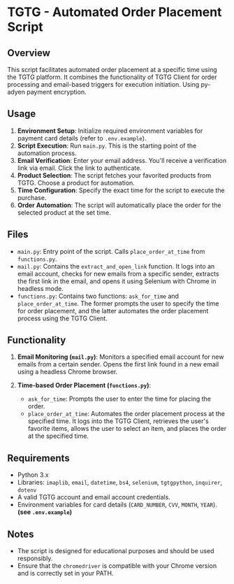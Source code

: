 # TGTG - Automated Order Placement Script

## Overview
This script facilitates automated order placement at a specific time using the TGTG platform. It combines the functionality of TGTG Client for order processing and email-based triggers for execution initiation. Using py-adyen payment encryption.


## Usage
1. **Environment Setup**: Initialize required environment variables for payment card details (refer to `.env.example`).
2. **Script Execution**: Run `main.py`. This is the starting point of the automation process.
3. **Email Verification**: Enter your email address. You'll receive a verification link via email. Click the link to authenticate.
4. **Product Selection**: The script fetches your favorited products from TGTG. Choose a product for automation.
5. **Time Configuration**: Specify the exact time for the script to execute the purchase.
6. **Order Automation**: The script will automatically place the order for the selected product at the set time.

## Files
- `main.py`: Entry point of the script. Calls `place_order_at_time` from `functions.py`.
- `mail.py`: Contains the `extract_and_open_link` function. It logs into an email account, checks for new emails from a specific sender, extracts the first link in the email, and opens it using Selenium with Chrome in headless mode.
- `functions.py`: Contains two functions: `ask_for_time` and `place_order_at_time`. The former prompts the user to specify the time for order placement, and the latter automates the order placement process using the TGTG Client.

## Functionality
1. **Email Monitoring (`mail.py`)**: Monitors a specified email account for new emails from a certain sender. Opens the first link found in a new email using a headless Chrome browser.
   
2. **Time-based Order Placement (`functions.py`)**:
   - `ask_for_time`: Prompts the user to enter the time for placing the order.
   - `place_order_at_time`: Automates the order placement process at the specified time. It logs into the TGTG Client, retrieves the user's favorite items, allows the user to select an item, and places the order at the specified time.

## Requirements
- Python 3.x
- Libraries: `imaplib`, `email`, `datetime`, `bs4`, `selenium`, `tgtgpython`, `inquirer`, `dotenv`
- A valid TGTG account and email account credentials.
- Environment variables for card details (`CARD_NUMBER`, `CVV`, `MONTH`, `YEAR`).
**(see `.env.example`)**



## Notes
- The script is designed for educational purposes and should be used responsibly.
- Ensure that the `chromedriver` is compatible with your Chrome version and is correctly set in your PATH.
